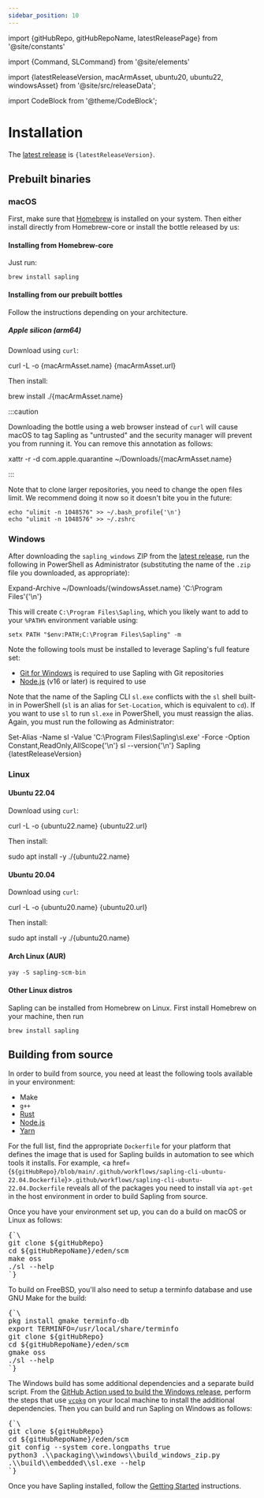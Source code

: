 ```yaml
---
sidebar_position: 10
---
```


import {gitHubRepo, gitHubRepoName, latestReleasePage} from '@site/constants'

import {Command, SLCommand} from '@site/elements'

import {latestReleaseVersion, macArmAsset, ubuntu20, ubuntu22, windowsAsset} from '@site/src/releaseData';

import CodeBlock from '@theme/CodeBlock';

# Installation

<p>The <a href={latestReleasePage}>latest release</a> is <code>{latestReleaseVersion}</code>.</p>

## Prebuilt binaries

### macOS

First, make sure that [Homebrew](https://brew.sh/) is installed on your system. Then either install directly from Homebrew-core or install the bottle released by us:

#### Installing from Homebrew-core

Just run:

```
brew install sapling
```

#### Installing from our prebuilt bottles

Follow the instructions depending on your architecture.

##### Apple silicon (arm64)

Download using `curl`:

<CodeBlock>
curl -L -o {macArmAsset.name} {macArmAsset.url}
</CodeBlock>

Then install:

<CodeBlock>
brew install ./{macArmAsset.name}
</CodeBlock>

:::caution

Downloading the bottle using a web browser instead of `curl` will cause macOS to tag Sapling as "untrusted" and the security manager will prevent you from running it. You can remove this annotation as follows:

<CodeBlock>
xattr -r -d com.apple.quarantine ~/Downloads/{macArmAsset.name}
</CodeBlock>

:::

Note that to clone larger repositories, you need to change the open files limit. We recommend doing it now so it doesn't bite you in the future:

```
echo "ulimit -n 1048576" >> ~/.bash_profile{'\n'}
echo "ulimit -n 1048576" >> ~/.zshrc
```

### Windows

After downloading the `sapling_windows` ZIP from the <a href={latestReleasePage}>latest release</a>, run the following in PowerShell as Administrator (substituting the name of the `.zip` file you downloaded, as appropriate):

<CodeBlock>
Expand-Archive ~/Downloads/{windowsAsset.name} 'C:\Program Files'{'\n'}
</CodeBlock>

This will create `C:\Program Files\Sapling`, which you likely want to add to your `%PATH%` environment variable using:

```
setx PATH "$env:PATH;C:\Program Files\Sapling" -m
```

Note the following tools must be installed to leverage Sapling's full feature set:

- [Git for Windows](https://git-scm.com/download/win) is required to use Sapling with Git repositories
- [Node.js](https://nodejs.org/en/download/) (v16 or later) is required to use <SLCommand name="web" />

Note that the name of the Sapling CLI `sl.exe` conflicts with the `sl` shell built-in in PowerShell (`sl` is an alias for `Set-Location`, which is equivalent to `cd`). If you want to use `sl` to run `sl.exe` in PowerShell, you must reassign the alias. Again, you must run the following as Administrator:

<CodeBlock>
Set-Alias -Name sl -Value 'C:\Program Files\Sapling\sl.exe' -Force -Option Constant,ReadOnly,AllScope{'\n'}
sl --version{'\n'}
Sapling {latestReleaseVersion}
</CodeBlock>

### Linux

#### Ubuntu 22.04

Download using `curl`:

<CodeBlock>
curl -L -o {ubuntu22.name} {ubuntu22.url}
</CodeBlock>

Then install:

<CodeBlock>
sudo apt install -y ./{ubuntu22.name}
</CodeBlock>

#### Ubuntu 20.04

Download using `curl`:

<CodeBlock>
curl -L -o {ubuntu20.name} {ubuntu20.url}
</CodeBlock>

Then install:

<CodeBlock>
sudo apt install -y ./{ubuntu20.name}
</CodeBlock>

#### Arch Linux (AUR)

```
yay -S sapling-scm-bin
```

#### Other Linux distros

Sapling can be installed from Homebrew on Linux. First install Homebrew on your machine, then run

```
brew install sapling
```

## Building from source

In order to build from source, you need at least the following tools available in your environment:

- Make
- `g++`
- [Rust](https://www.rust-lang.org/tools/install)
- [Node.js](https://nodejs.org)
- [Yarn](https://yarnpkg.com/getting-started/install)

For the full list, find the appropriate `Dockerfile` for your platform that defines the image that is used for Sapling builds in automation to see which tools it installs. For example, <a href={`${gitHubRepo}/blob/main/.github/workflows/sapling-cli-ubuntu-22.04.Dockerfile`}><code>.github/workflows/sapling-cli-ubuntu-22.04.Dockerfile</code></a> reveals all of the packages you need to install via `apt-get` in the host environment in order to build Sapling from source.

Once you have your environment set up, you can do a build on macOS or Linux as follows:

<pre>{`\
git clone ${gitHubRepo}
cd ${gitHubRepoName}/eden/scm
make oss
./sl --help
`}
</pre>

To build on FreeBSD, you'll also need to setup a terminfo database and use GNU Make for the build:

<pre>{`\
pkg install gmake terminfo-db
export TERMINFO=/usr/local/share/terminfo
git clone ${gitHubRepo}
cd ${gitHubRepoName}/eden/scm
gmake oss
./sl --help
`}
</pre>

The Windows build has some additional dependencies and a separate build script. From the [GitHub Action used to build the Windows release](https://github.com/facebook/sapling/blob/main/.github/workflows/sapling-cli-windows-amd64-release.yml), perform the steps that use [`vcpkg`](https://vcpkg.io/) on your local machine to install the additional dependencies. Then you can build and run Sapling on Windows as follows:

<pre>{`\
git clone ${gitHubRepo}
cd ${gitHubRepoName}/eden/scm
git config --system core.longpaths true
python3 .\\packaging\\windows\\build_windows_zip.py
.\\build\\embedded\\sl.exe --help
`}
</pre>

Once you have Sapling installed, follow the [Getting Started](/docs/introduction/getting-started.md) instructions.
